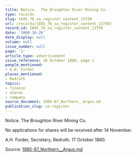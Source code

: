 ```yaml
---
title: Notice.  The Broughton River Mining Co.
type: records
slug: 1845_76_sa_register_content_13759
url: /records/1845_76_sa_register_content_13759/
record_id: 1845_76_sa_register_content_13759
date: '1860-10-26'
date_display: null
volume: null
issue_number: null
page: '1'
article_type: advertisement
issue_reference: 26 October 1860, page 1
people_mentioned:
- A.H. Forder
places_mentioned:
- Redruth
topics:
- finance
- shares
- company
source_document: 1985-87_Northern__Argus.md
publication_slug: sa-register
---
```


Notice.  The Broughton River Mining Co.

No applications for shares will be received after 14 November.

A.H. Forder, Secretary, Redruth.  17 October 1860.

Source: [1985-87_Northern__Argus.md](/downloads/markdown/1985-87_Northern__Argus.md)
